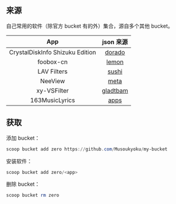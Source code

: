## 来源

自己常用的软件（除官方 bucket 有的外）集合，源自多个其他 bucket。

|               App               |                   json 来源                    |
| :-----------------------------: | :--------------------------------------------: |
| CrystalDiskInfo Shizuku Edition | [dorado](https://github.com/chawyehsu/dorado)  |
|            foobox-cn            |     [lemon](https://github.com/hoilc/scoop-lemon)      |
|           LAV Filters           |   [sushi](https://github.com/kidonng/sushi)    |
|             NeeView             |   [meta](https://github.com/manjaroyyq/Meta)   |
|           xy-VSFilter           | [gladtbam](https://github.com/Gladtbam/Bucket) |
|         163MusicLyrics          |    [apps](https://github.com/DoveBoy/Apps)     |

## 获取

添加 bucket：

```powershell
scoop bucket add zero https://github.com/Musoukyoku/my-bucket
```

安装软件：

```powershell
scoop bucket add zero/<app>
```

删除 bucket：

```powershell
scoop bucket rm zero
```

